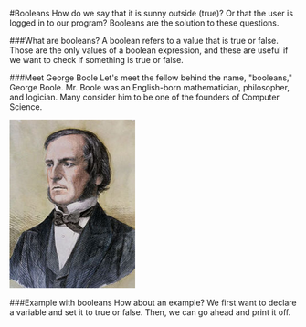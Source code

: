 #Booleans
How do we say that it is sunny outside (true)? Or that the user is logged in to our program? Booleans are the solution to these questions. 

###What are booleans?
A boolean refers to a value that is true or false. Those are the only values of a boolean expression, and these are useful if we want to check if something is true or false.

###Meet George Boole
Let's meet the fellow behind the name, "booleans," George Boole. Mr. Boole was an English-born mathematician, philosopher, and logician. Many consider him to be one of the founders of Computer Science. 

![](220px-George_Boole_color.jpg)

###Example with booleans
How about an example? We first want to declare a variable and set it to true or false. Then, we can go ahead and print it off. 